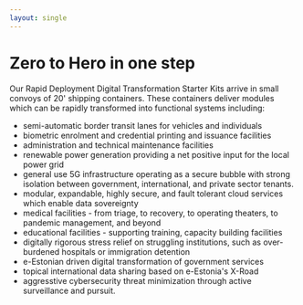 ```yaml
---
layout: single
---
```

# Zero to Hero in one step

Our Rapid Deployment Digital Transformation Starter Kits arrive in
small convoys of 20' shipping containers.  These containers deliver modules which can be rapidly transformed into functional systems including:
* semi-automatic border transit lanes for vehicles and individuals
* biometric enrolment and credential printing and issuance facilities
* administration and technical maintenance facilities
* renewable power generation providing a net positive input for the local power grid
* general use 5G infrastructure operating as a secure bubble with strong isolation between government, international, and private sector tenants.
* modular, expandable, highly secure, and fault tolerant cloud services which enable data sovereignty
* medical facilities - from triage, to recovery, to operating theaters, to pandemic management, and beyond
* educational facilities - supporting training, capacity building facilities
* digitally rigorous stress relief on struggling institutions, such as over-burdened hospitals or immigration detention
* e-Estonian driven digital transformation of government services
* topical international data sharing based on e-Estonia's X-Road
* aggresstive cybersecurity threat minimization through active surveillance and pursuit.


